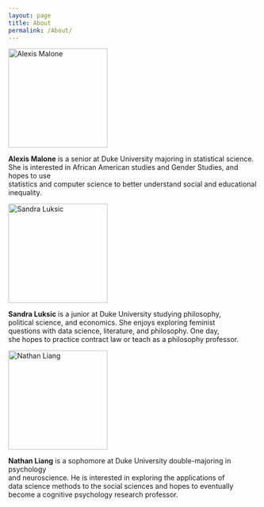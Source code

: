 ```yaml
---
layout: page
title: About
permalink: /About/
---
```


<img src="http://people.duke.edu/~nl149/dataplus2018/Alexis.jpg" alt="Alexis Malone" width="200px" class="photo"/>

__Alexis Malone__ is a senior at Duke University majoring in statistical
science. <br> She is interested in African American studies and Gender Studies, and
hopes to use <br> statistics and computer science to better understand social and
educational inequality.

<img src="https://media.licdn.com/dms/image/C4E03AQFLDjYgiN_Lvg/profile-displayphoto-shrink_800_800/0?e=1538006400&v=beta&t=w9FnYa_FHPhxLMXv7-Vlv8vwdf2YQbn9TmN6cqqoXpg" alt="Sandra Luksic" width="200px" class="photo"/>

__Sandra Luksic__ is a junior at Duke University studying philosophy,  
political science, and economics. She enjoys exploring feminist  
questions with data science, literature, and philosophy. One day,  
she hopes to practice contract law or teach as a philosophy professor.

<img src="https://media.licdn.com/dms/image/C4E03AQHGR2yexS4oag/profile-displayphoto-shrink_200_200/0?e=1538006400&v=beta&t=TMSv0W-3cLByctG6B7h6ZwKSQE4USifQ_K5-mEm-NTw" alt="Nathan Liang" width="200px" class="photo"/>

__Nathan Liang__ is a sophomore at Duke University double-majoring in psychology  
and neuroscience. He is interested in exploring the applications of  
data science methods to the social sciences and hopes to eventually  
become a cognitive psychology research professor.
